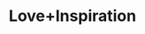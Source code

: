---
pid: ch317
title: Love+Inspiration
location_transcription: Love Park
coordinates: "[-75.165517340635, 39.95399728263]"
zipcode: NJ08096
gen_neighborhood: 
neighborhood: 
outside_phl: Woodbury NJ
age: '10'
age_range: 6-13
instagram: 
image_file_name: ch_317.jpg
proposal_transcription: |-
  LOVE
  INSPIRATION
  HOPE
topic: Uplifting,Love
topic_summary: 0, 0
type: Interactive,Space
keywords_other: 
credit: Sierra Kaloko
image_labels: |-
  white board letter's all of the words
  People write inspirational quotes in the words
twitter: 
facebook: 
permalink: "/monuments/ch317/"
layout: item-page
---